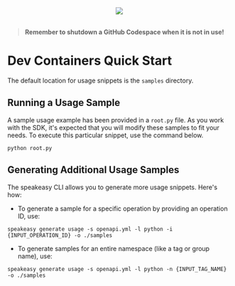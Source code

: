 
<div align="center">
    <a href="https://codespaces.new/atoma-network/atoma-sdk-python.git/tree/main"><img src="https://github.com/codespaces/badge.svg" /></a>
</div>
<br>

> **Remember to shutdown a GitHub Codespace when it is not in use!**

# Dev Containers Quick Start

The default location for usage snippets is the `samples` directory.

## Running a Usage Sample

A sample usage example has been provided in a `root.py` file. As you work with the SDK, it's expected that you will modify these samples to fit your needs. To execute this particular snippet, use the command below.

```
python root.py
```

## Generating Additional Usage Samples

The speakeasy CLI allows you to generate more usage snippets. Here's how:

- To generate a sample for a specific operation by providing an operation ID, use:

```
speakeasy generate usage -s openapi.yml -l python -i {INPUT_OPERATION_ID} -o ./samples
```

- To generate samples for an entire namespace (like a tag or group name), use:

```
speakeasy generate usage -s openapi.yml -l python -n {INPUT_TAG_NAME} -o ./samples
```
